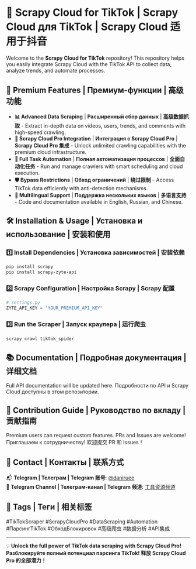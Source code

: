 # 🚀 Scrapy Cloud for TikTok | Scrapy Cloud для TikTok | Scrapy Cloud 适用于抖音

Welcome to the **Scrapy Cloud for TikTok** repository! This repository helps you easily integrate Scrapy Cloud with the TikTok API to collect data, analyze trends, and automate processes.

## 💎 Premium Features | Премиум-функции | 高级功能
- **📊 Advanced Data Scraping** | **Расширенный сбор данных** | **高级数据抓取** - Extract in-depth data on videos, users, trends, and comments with high-speed crawling.
- **🚀 Scrapy Cloud Pro Integration** | **Интеграция с Scrapy Cloud Pro** | **Scrapy Cloud Pro 集成** - Unlock unlimited crawling capabilities with the premium cloud infrastructure.
- **🔄 Full Task Automation** | **Полная автоматизация процессов** | **全面自动化任务** - Run and manage crawlers with smart scheduling and cloud execution.
- **🛡️ Bypass Restrictions** | **Обход ограничений** | **绕过限制** - Access TikTok data efficiently with anti-detection mechanisms.
- **📄 Multilingual Support** | **Поддержка нескольких языков** | **多语言支持** - Code and documentation available in English, Russian, and Chinese.

## 🛠 Installation & Usage | Установка и использование | 安装和使用

### 1️⃣ Install Dependencies | Установка зависимостей | 安装依赖
```bash
pip install scrapy
pip install scrapy-zyte-api
```

### 2️⃣ Scrapy Configuration | Настройка Scrapy | Scrapy 配置
```python
# settings.py
ZYTE_API_KEY = "YOUR_PREMIUM_API_KEY"
```

### 3️⃣ Run the Scraper | Запуск краулера | 运行爬虫
```bash
scrapy crawl tiktok_spider
```

## 📚 Documentation | Подробная документация | 详细文档
Full API documentation will be updated here. Подробности по API и Scrapy Cloud доступны в этом репозитории.

## 🎯 Contribution Guide | Руководство по вкладу | 贡献指南
Premium users can request custom features. PRs and Issues are welcome! Приглашаем к сотрудничеству! 欢迎提交 PR 和 Issues！

## 📢 Contact | Контакты | 联系方式
📬 **Telegram | Телеграм | Telegram 账号**: [@daniruee](https://t.me/daniruee)  
📢 **Telegram Channel | Телеграм-канал | Telegram 频道**: [工具资源频道](https://t.me/toolsgi)

## 🔖 Tags | Теги | 相关标签
#TikTokScraper #ScrapyCloudPro #DataScraping #Automation #ПарсингTikTok #ОбходБлокировок #高级爬虫 #数据分析 #API集成 

---
💡 **Unlock the full power of TikTok data scraping with Scrapy Cloud Pro! Разблокируйте полный потенциал парсинга TikTok! 释放 Scrapy Cloud Pro 的全部潜力！**
